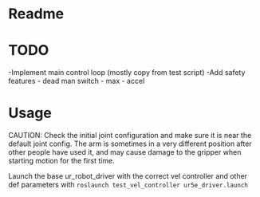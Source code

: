 # Readme

# TODO
-Implement main control loop (mostly copy from test script)
-Add safety features - dead man switch - max - accel

# Usage
CAUTION: Check the initial joint configuration and make sure it is near the default joint config. The arm is sometimes in a very different position after other people have used it, and may cause damage to the gripper when starting motion for the first time.
 
Launch the base ur_robot_driver with the correct vel controller and other def
parameters with
`roslaunch test_vel_controller ur5e_driver.launch`
